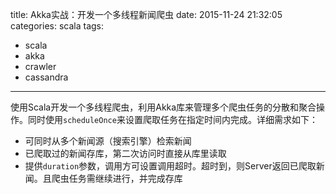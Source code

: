 title: Akka实战：开发一个多线程新闻爬虫
date: 2015-11-24 21:32:05
categories: scala
tags:
- scala
- akka
- crawler
- cassandra
---

使用Scala开发一个多线程爬虫，利用Akka库来管理多个爬虫任务的分散和聚合操作。同时使用`scheduleOnce`来设置爬取任务在指定时间内完成。详细需求如下：

- 可同时从多个新闻源（搜索引擎）检索新闻
- 已爬取过的新闻存库，第二次访问时直接从库里读取
- 提供`duration`参数，调用方可设置调用超时。超时到，则Server返回已爬取新闻。且爬虫任务需继续进行，并完成存库


